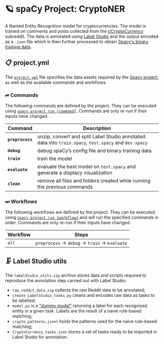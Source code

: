 <!-- SPACY PROJECT DOCS START -->

# 🪐 spaCy Project: CryptoNER

A Named Entity Recognition model for cryptocurrencies. The model is trained on comments and posts collected from the [r/CryptoCurrency](https://www.reddit.com/r/CryptoCurrency/) subreddit. The data is annotated using [Label Studio](https://labelstud.io/) and the output encoded as a `.json` file which is then further processed to obtain [Spacy's binary training data](https://spacy.io/api/data-formats#binary-training).

## 📋 project.yml

The [`project.yml`](project.yml) file specifies the data assets required by the
[Spacy project](https://spacy.io/usage/projects), as well as the available commands and workflows.

### ⏯ Commands

The following commands are defined by the project. They
can be executed using [`spacy project run [command]`](https://spacy.io/api/cli#project-run).
Commands are only re-run if their inputs have changed.

| Command | Description |
| --- | --- |
| **`preprocess`** | unzip, convert and split Label Studio annotated data into `train.spacy`, `test.spacy` and `dev.spacy` |
| **`debug`** | debug spaCy’s config file and binary training data |
| **`train`** | train the model |
| **`evaluate`** | evaluate the best model on `test.spacy` and generate a displacy visualization |
| **`clean`** | remove all files and folders created while running the previous commands |

### ⏭ Workflows

The following workflows are defined by the project. They
can be executed using [`spacy project run [workflow]`](https://spacy.io/api/cli#project-run)
and will run the specified commands in order. Commands are only re-run if their
inputs have changed.

| Workflow | Steps |
| --- | --- |
| `all` | `preprocess` &rarr; `debug` &rarr; `train` &rarr; `evaluate` |

## 🗜️ Label Studio utils

The `labelStudio_utils.zip` archive stores data and scripts required to reproduce the annotation step carried out with Label Studio:
- `raw_reddit_data.zip` collects the raw Reddit data to be annotated;
- `create_LabelStudio_tasks.py` cleans and encodes raw data as tasks to be labelled;
- `model.py` is a ["dummy model"](https://labelstud.io/tutorials/dummy_model.html#Create-dummy-model-script) returning a label for each recognised entity in a given task. Labels are the result of a naive rule-based matching;
- `crypto_patterns.jsonl` holds the patterns used for the naive rule-based matching;
- `CryptoCurrency_tasks.json` stores a set of tasks ready to be imported in Label Studio for annotation.
<!-- SPACY PROJECT DOCS END -->